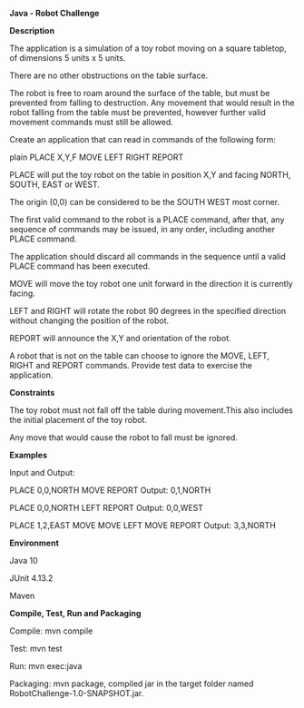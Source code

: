 **Java - Robot Challenge**

**Description**

The application is a simulation of a toy robot moving on a square tabletop, of dimensions 5 units x 5 units.

There are no other obstructions on the table surface.

The robot is free to roam around the surface of the table, but must be prevented from falling to destruction. Any movement that would result in the robot falling from the table must be prevented, however further valid movement commands must still be allowed.

Create an application that can read in commands of the following form:

plain PLACE X,Y,F MOVE LEFT RIGHT REPORT

PLACE will put the toy robot on the table in position X,Y and facing NORTH, SOUTH, EAST or WEST.

The origin (0,0) can be considered to be the SOUTH WEST most corner.

The first valid command to the robot is a PLACE command, after that, any sequence of commands may be issued, in any order, including another PLACE command.

The application should discard all commands in the sequence until a valid PLACE command has been executed.

MOVE will move the toy robot one unit forward in the direction it is currently facing.

LEFT and RIGHT will rotate the robot 90 degrees in the specified direction without changing the position of the robot.

REPORT will announce the X,Y and orientation of the robot.

A robot that is not on the table can choose to ignore the MOVE, LEFT, RIGHT and REPORT commands.
Provide test data to exercise the application.

**Constraints**

The toy robot must not fall off the table during movement.This also includes the initial placement of the toy robot. 

Any move that would cause the robot to fall must be ignored.

**Examples**

Input and Output:

PLACE 0,0,NORTH MOVE REPORT Output: 0,1,NORTH

PLACE 0,0,NORTH LEFT REPORT Output: 0,0,WEST

PLACE 1,2,EAST MOVE MOVE LEFT MOVE REPORT Output: 3,3,NORTH

**Environment**

Java 10

JUnit 4.13.2

Maven

**Compile, Test, Run and Packaging**

Compile: mvn compile

Test: mvn test

Run: mvn exec:java

Packaging: mvn package, compiled jar in the target folder named RobotChallenge-1.0-SNAPSHOT.jar.
